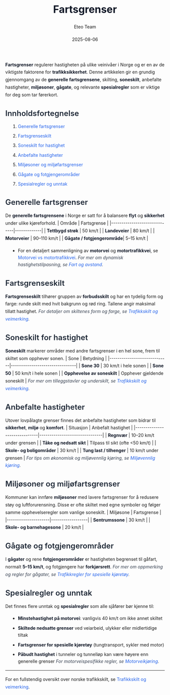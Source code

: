 ﻿---
title: "Fartsgrenser"
date: 2025-08-06
draft: false
author: "Eteo Team"
description: "Guide to Fartsgrenser for Norwegian driving theory exam."
categories: ["Driving Theory"]
tags: ["driving", "theory", "safety"]
featured_image: "/blogs/teori/fartsgrenser/fartsgrenser-image.svg"
---
<style>
/* Base text styling */
.article-content {
  font-family: 'Inter', -apple-system, BlinkMacSystemFont, 'Segoe UI', Roboto, Oxygen, Ubuntu, Cantarell, 'Open Sans', 'Helvetica Neue', sans-serif;
  line-height: 1.6;
  color: #1f2937;
  font-size: 16px;
}
/* Headers */
h1 {
  font-size: 2rem;
  font-weight: 700;
  margin: 2rem 0 1.5rem;
  color: #111827;
}
h2 {
  font-size: 1.5rem;
  font-weight: 600;
  margin: 2rem 0 1rem;
  color: #1f2937;
}
h3 {
  font-size: 1.25rem;
  font-weight: 600;
  margin: 1.5rem 0 0.75rem;
  color: #374151;
}
/* Paragraphs */
p {
  margin: 1rem 0;
  line-height: 1.7;
}
/* Lists */
ul, ol {
  margin: 1rem 0 1rem 1.5rem;
  padding-left: 1rem;
}
li {
  margin-bottom: 0.5rem;
  line-height: 1.6;
}
/* Bold and emphasis text */
strong, b {
  font-weight: 700 !important;
  color: #111827;
}
em, i {
  font-style: italic;
  color: #374151;
}
strong em, b i, em strong, i b {
  font-weight: 700 !important;
  font-style: italic;
  color: #111827;
}
/* Links */
a {
  color: #2563eb;
  text-decoration: none;
  transition: color 0.2s ease;
}
a:hover {
  color: #1d4ed8;
  text-decoration: underline;
}
/* Code blocks */
pre, code {
  font-family: 'SFMono-Regular', Consolas, 'Liberation Mono', Menlo, monospace;
  background-color: #f3f4f6;
  border-radius: 0.375rem;
  font-size: 0.875em;
}
pre {
  padding: 1rem;
  overflow-x: auto;
  margin: 1rem 0;
}
code {
  padding: 0.2em 0.4em;
}
/* Blockquotes */
blockquote {
  border-left: 4px solid #e5e7eb;
  margin: 1.5rem 0;
  padding: 0.75rem 1rem 0.75rem 1.5rem;
  background-color: #f9fafb;
  color: #4b5563;
  font-style: italic;
}
/* Tables */
table {
  margin: 1.5rem auto !important;
  border-collapse: collapse !important;
  width: 100% !important;
  max-width: 100%;
  box-shadow: 0 1px 3px rgba(0,0,0,0.1) !important;
  border-radius: 0.5rem !important;
  overflow: hidden !important;
  border: 1px solid #e5e7eb !important;
  display: table !important;
}
th, td {
  padding: 0.75rem 1.25rem !important;
  text-align: left !important;
  border: 1px solid #e5e7eb !important;
  vertical-align: top;
}
th {
  background-color: #f9fafb !important;
  font-weight: 600 !important;
  color: #111827 !important;
  text-transform: uppercase !important;
  font-size: 0.75rem !important;
  letter-spacing: 0.05em !important;
}
tr:nth-child(even) {
  background-color: #f9fafb !important;
}
tr:hover {
  background-color: #f3f4f6 !important;
}
/* Responsive adjustments */
@media (max-width: 768px) {
  .article-content {
    font-size: 15px;
  }
  h1 { font-size: 1.75rem; }
  h2 { font-size: 1.375rem; }
  h3 { font-size: 1.125rem; }
  table {
    display: block !important;
    overflow-x: auto !important;
    -webkit-overflow-scrolling: touch;
  }
}
</style>
**Fartsgrenser** regulerer hastigheten på ulike veinivåer i Norge og er en av de viktigste faktorene for **trafikksikkerhet**. Denne artikkelen gir en grundig gjennomgang av de **generelle fartsgrensene**, skilting, **soneskilt**, anbefalte hastigheter, **miljøsoner**, **gågate**, og relevante **spesialregler** som er viktige for deg som tar førerkort.
## Innholdsfortegnelse
1. [Generelle fartsgrenser](#generelle-fartsgrenser)
2. [Fartsgrenseskilt](#fartsgrenseskilt)
3. [Soneskilt for hastighet](#soneskilt-for-hastighet)
4. [Anbefalte hastigheter](#anbefalte-hastigheter)
5. [Miljøsoner og miljøfartsgrenser](#miljosoner-og-miljofartsgrenser)
6. [Gågate og fotgjengerområder](#gagate-og-fotgjengeromrader)
7. [Spesialregler og unntak](#spesialregler-og-unntak)
## Generelle fartsgrenser
De **generelle fartsgrensene** i Norge er satt for å balansere **flyt** og **sikkerhet** under ulike kjøreforhold.
| Område                       | Fartsgrense |
|------------------------------|-------------|
| **Tettbygd strøk**           | 50 km/t     |
| **Landeveier**               | 80 km/t     |
| **Motorveier**               | 90–110 km/t |
| **Gågate / fotgjengerområde**| 5–15 km/t   |
* For en detaljert sammenligning av **motorvei** og **motortrafikkvei**, se [Motorvei vs motortrafikkvei](/blogs/teori/motorvei-vs-motortrafikkvei "Motorvei vs motortrafikkvei - Forskjeller, fartsgrenser og skilt").
*For mer om dynamisk hastighetstilpasning, se [Fart og avstand](/blogs/teori/fart-og-avstand "Fart og avstand - Komplett guide til hastighet og bremseavstand").*
## Fartsgrenseskilt
**Fartsgrenseskilt** tilhører gruppen av **forbudsskilt** og har en tydelig form og farge: runde skilt med hvit bakgrunn og rød ring. Tallene angir maksimal tillatt hastighet.
*For detaljer om skiltenes form og farge, se [Trafikkskilt og veimerking](/blogs/teori/trafikkskilt-og-veimerking "Trafikkskilt og veimerking - Komplett guide til trafikkskilt og veimerking").*
## Soneskilt for hastighet
**Soneskilt** markerer områder med andre fartsgrenser i en hel sone, frem til skiltet som opphever sonen.
| Sone                        | Betydning                      |
|-----------------------------|--------------------------------|
| **Sone 30**                 | 30 km/t i hele sonen           |
| **Sone 50**                 | 50 km/t i hele sonen           |
| **Opphevelse av soneskilt** | Opphever gjeldende soneskilt   |
*For mer om tilleggstavler og underskilt, se [Trafikkskilt og veimerking](/blogs/teori/trafikkskilt-og-veimerking "Trafikkskilt og veimerking - Komplett guide til trafikkskilt og veimerking").*
## Anbefalte hastigheter
Utover lovpålagte grenser finnes det anbefalte hastigheter som bidrar til **sikkerhet**, **miljø** og **komfort**.
| Situasjon                    | Anbefalt hastighet            |
|------------------------------|-------------------------------|
| **Regnvær**                  | 10–20 km/t under grensen      |
| **Tåke og nedsatt sikt**     | Tilpass til sikt (ofte <50 km/t) |
| **Skole- og boligområder**   | 30 km/t                      |
| **Tung last / tilhenger**    | 10 km/t under grensen         |
*For tips om økonomisk og miljøvennlig kjøring, se [Miljøvennlig kjøring](/blogs/teori/miljovennlig-kjoring "Miljøvennlig kjøring - Teknikker for bærekraftig kjøring").*
## Miljøsoner og miljøfartsgrenser
Kommuner kan innføre **miljøsoner** med lavere fartsgrenser for å redusere støy og luftforurensning. Disse er ofte skiltet med egne symboler og følger samme opphevelseregler som vanlige soneskilt.
| Miljøsone           | Fartsgrense      |
|---------------------|------------------|
| **Sentrumssone**    | 30 km/t          |
| **Skole- og barnehagesone** | 20 km/t |
## Gågate og fotgjengerområder
I **gågater** og rene **fotgjengerområder** er hastigheten begrenset til gåfart, normalt **5–15 km/t**, og fotgjengere har **forkjørsrett**.
*For mer om oppmerking og regler for gågater, se [Trafikkregler for spesielle kjøretøy](/blogs/teori/trafikkregler-for-spesielle-kjoretoy "Trafikkregler for spesielle kjøretøy - regler for gågate og turistkjøretøy").*
## Spesialregler og unntak
Det finnes flere unntak og **spesialregler** som alle sjåfører bør kjenne til:
* **Minstehastighet på motorvei**: vanligvis 40 km/t om ikke annet skiltet
* **Skiltede nedsatte grenser** ved veiarbeid, ulykker eller midlertidige tiltak
* **Fartsgrenser for spesielle kjøretøy** (tungtransport, sykler med motor)
* **Påbudt hastighet** i tunneler og tunnelløp kan være høyere enn generelle grenser
*For motorveispesifikke regler, se [Motorveikjøring](/blogs/teori/motorveikjoring "Motorveikjøring - Guide til kjøring på norsk motorvei").*
---
For en fullstendig oversikt over norske trafikkskilt, se [Trafikkskilt og veimerking](/blogs/teori/trafikkskilt-og-veimerking "Trafikkskilt og veimerking - Komplett guide til trafikkskilt og veimerking").
